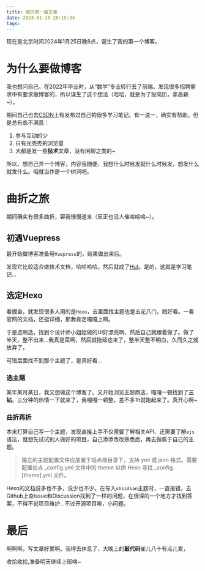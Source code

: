 ```yaml
---
title: 我的第一篇文章
date: 2024-01-25 20:15:34
tags:
---
```


现在是北京时间2024年1月25日晚8点，诞生了我的第一个博客。

# 为什么要做博客
我也想问自己。在2022年毕业时，从“数学”专业转行去了前端。发现很多招聘需求中有要求做博客的，所以谋生了这个想法（哈哈，就是为了投简历，拿高薪~）。

期间自己也去[CSDN](https://blog.csdn.net/weixin_44173943)上有发布过自己的很多学习笔记。有一说一，确实有帮助。但是总有些不满意：
1. 参与互动的少
2. 只有光秃秃的浏览量
3. 大都是发一些**技术**文章，没有闲聊之类的~

所以，想自己弄一个博客，内容我随便，我想什么时候发就什么时候发，想发什么就发什么。咱就当作是一个树洞吧。


# 曲折之旅

期间确实有很多曲折，容我慢慢道来（反正也没人催哈哈哈~）。
## 初遇Vuepress

最开始做博客准备用`Vuepress`的，结果做出来后。

发现它比较适合做技术文档，哈哈哈哈。然后就成了[Hut](https://aisuandebowen.github.io/Hut/)。是的，这就是学习笔记...

## 选定Hexo

看掘金，就发现很多人用的是`Hexo`，去里面找主题也是五花八门，贼好看。一看官网的文档，还挺详细，那我肯定嘎嘎上啊。

于是选啊选，找到个设计师小姐姐做的UI好漂亮啊，然后自己就跟着做了。做了半天，整不出来...我真是菜啊，然后就拖延症来了，整半天整不明白，久而久之就放弃了。

可惜后面找不到那个主题了，是真好看...

### 选主题

某年某月某日，我又想做这个博客了。又开始浏览主题商店，嘎嘎一顿找到了**三钻**。三分钟的热情一下就来了，我嘎嘎一顿整，差不多1h就跑起来了。真开心啊~

### 曲折再折

本来打算自己写一个主题，发现直接上手不仅需要了解相关API、还需要了解`ejs`语法，就想先试试别人做好的项目，自己添添改改熟悉后，再去做属于自己的主题。

> 独立的主题配置文件应放置于站点根目录下，支持 yml 或 json 格式。需要配置站点 _config.yml 文件中的 theme 以供 Hexo 寻找 _config.[theme].yml 文件。

Hexo的文档说多也不多，说少也不少。在导入`obsidian`主题时，一直报错，去Github上查issue和Discussion找到了一样的问题，在很深的一个地方才找到答案，不得不说项目维护...不过开源项目嘛，小问题。

# 最后

啊啊啊，写文章好累啊。我得去休息了，大晚上的**敲代码**雀儿八十有点儿累，

收拾收拾,准备明天继续上班咯~





